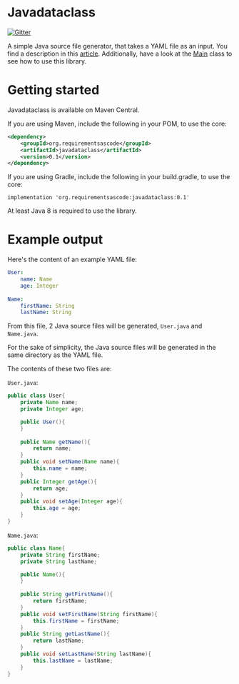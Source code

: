 # Javadataclass
[![Gitter](https://badges.gitter.im/requirementsascode/community.svg)](https://gitter.im/requirementsascode/community?utm_source=badge&utm_medium=badge&utm_campaign=pr-badge)

A simple Java source file generator, that takes a YAML file as an input.
You find a description in this [article](https://dev.to/bertilmuth/generating-data-classes-in-java-4cef).
Additionally, have a look at the [Main](https://github.com/bertilmuth/javadataclass/blob/master/src/main/java/de/bertilmuth/javadataclass/Main.java) class to see how to use this library.

# Getting started
Javadataclass is available on Maven Central.

If you are using Maven, include the following in your POM, to use the core:

``` xml
<dependency>
	<groupId>org.requirementsascode</groupId>
	<artifactId>javadataclass</artifactId>
	<version>0.1</version>
</dependency>
```

If you are using Gradle, include the following in your build.gradle, to use the core:

```
implementation 'org.requirementsascode:javadataclass:0.1'
```

At least Java 8 is required to use the library.

# Example output

Here's the content of an example YAML file:
``` yaml
User:
    name: Name
    age: Integer
    
Name:
    firstName: String
    lastName: String
``` 

From this file, 2 Java source files will be generated, `User.java` and `Name.java`.

For the sake of simplicity, the Java source files will be generated in the same directory as the YAML file.

The contents of these two files are:

`User.java`:
``` java
public class User{
	private Name name;
	private Integer age;

	public User(){
	}
	
	public Name getName(){
		return name;
	}
	public void setName(Name name){
		this.name = name;
	}
	public Integer getAge(){
		return age;
	}
	public void setAge(Integer age){
		this.age = age;
	}
}
``` 

`Name.java`:
``` java
public class Name{
	private String firstName;
	private String lastName;

	public Name(){
	}
	
	public String getFirstName(){
		return firstName;
	}
	public void setFirstName(String firstName){
		this.firstName = firstName;
	}
	public String getLastName(){
		return lastName;
	}
	public void setLastName(String lastName){
		this.lastName = lastName;
	}
}
```
